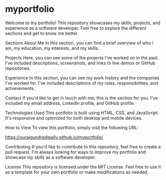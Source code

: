 # myportfolio
Welcome to my portfolio! This repository showcases my skills, projects, and experience as a software developer. Feel free to explore the different sections and get to know me better.

Sections About Me In this section, you can find a brief overview of who I am, my education, my interests, and my skills.

Projects Here, you can see some of the projects I've worked on in the past. I've included descriptions, screenshots, and links to live demos or GitHub repositories.

Experience In this section, you can see my work history and the companies I've worked for. I've included descriptions of my roles, responsibilities, and achievements.

Contact If you'd like to get in touch with me, this is the section for you. I've included my email address, LinkedIn profile, and GitHub profile.

Technologies Used This portfolio is built using HTML, CSS, and JavaScript. It's responsive and optimized for both desktop and mobile devices.

How to View To view this portfolio, simply visit the following URL:

https://surajgundredipally.github.io/myportfolio/ 

Contributing If you'd like to contribute to this repository, feel free to create a pull request. I'm always looking for ways to improve my portfolio and showcase my skills as a software developer.

License This repository is licensed under the MIT License. Feel free to use it as a template for your own portfolio or make modifications as needed.
